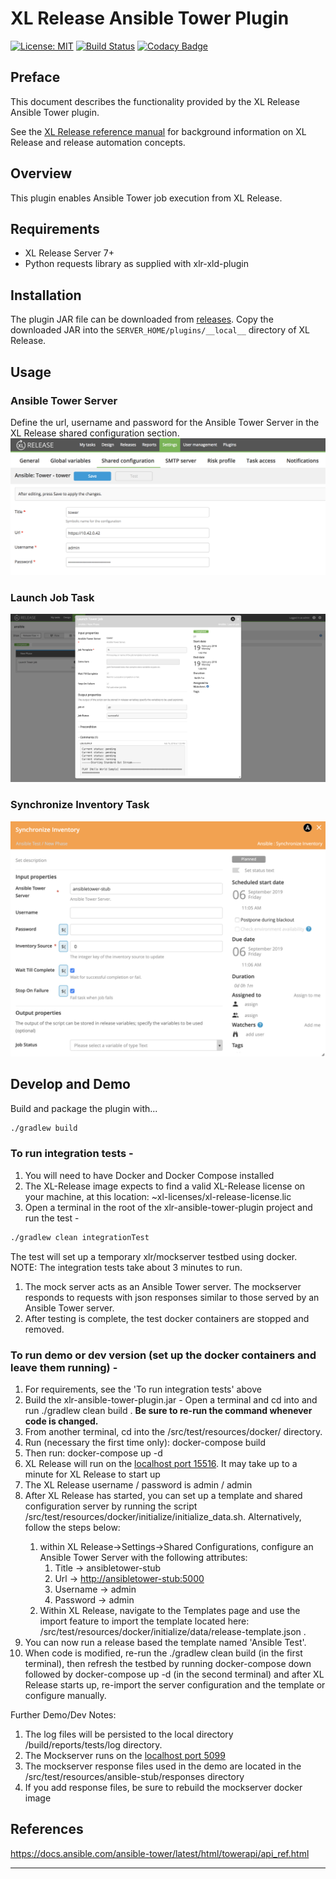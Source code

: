 # XL Release Ansible Tower Plugin

[![License: MIT](https://img.shields.io/badge/License-MIT-yellow.svg)](https://opensource.org/licenses/MIT)
[![Build Status](https://travis-ci.org/xebialabs-community/xlr-ansible-tower-plugin.svg?branch=master)](https://travis-ci.org/xebialabs-community/xlr-ansible-tower-plugin)
[![Codacy Badge](https://api.codacy.com/project/badge/Grade/a633f54423d74ba3918eca421dad7d3c)](https://www.codacy.com/app/ravan/xlr-ansible-tower-plugin?utm_source=github.com&amp;utm_medium=referral&amp;utm_content=xebialabs-community/xlr-ansible-tower-plugin&amp;utm_campaign=Badge_Grade)

## Preface

This document describes the functionality provided by the XL Release Ansible Tower plugin.

See the [XL Release reference manual](https://docs.xebialabs.com/xl-release) for background information on XL Release and release automation concepts.  

## Overview

This plugin enables Ansible Tower job execution from XL Release.

## Requirements

* XL Release Server 7+
* Python requests library as supplied with xlr-xld-plugin

## Installation

The plugin JAR file can be downloaded from [releases](https://github.com/xebialabs-community/xld-ansible-tower-plugin/releases).
Copy the downloaded JAR into the `SERVER_HOME/plugins/__local__` directory of XL Release.

## Usage

### Ansible Tower Server

Define the url, username and password for the Ansible Tower Server in the XL Release shared configuration section.
![AnsibleTowerCfg](images/tower_cfg.png)

### Launch Job Task

![AnsibleTowerLaunchJob](images/launch_job.png)

### Synchronize Inventory Task

![AnsibleTowerSyncJob](images/syncInventory.png)

## Develop and Demo

Build and package the plugin with...

```bash
./gradlew build
```

### To run integration tests -

1. You will need to have Docker and Docker Compose installed
2. The XL-Release image expects to find a valid XL-Release license on your machine, at this location: ~xl-licenses/xl-release-license.lic
3. Open a terminal in the root of the xlr-ansible-tower-plugin project and run the test -

```bash
./gradlew clean integrationTest
```

The test will set up a temporary xlr/mockserver testbed using docker. NOTE: The integration tests take about 3 minutes to run.

1. The mock server acts as an Ansible Tower server. The mockserver responds to requests with json responses similar to those served by an Ansible Tower server.
2. After testing is complete, the test docker containers are stopped and removed.

### To run demo or dev version (set up the docker containers and leave them running) -

1. For requirements, see the 'To run integration tests' above
2. Build the xlr-ansible-tower-plugin.jar - Open a terminal and cd into <xlr-selenim-plugin code base> and run ./gradlew clean build . **Be sure to re-run the command whenever code is changed.**
3. From another terminal, cd into the <xlr-ansible-tower-plugin code base>/src/test/resources/docker/  directory.
4. Run (necessary the first time only): docker-compose build
5. Then run: docker-compose up -d
6. XL Release will run on the [localhost port 15516](http://localhost:15516/). It may take up to a minute for XL Release to start up
7. The XL Release username / password is admin / admin
8. After XL Release has started, you can set up a template and shared configuration server by running the script <xlr-ansible-tower-plugin code base>/src/test/resources/docker/initialize/initialize_data.sh. Alternatively, follow the steps below:
    1. within XL Release->Settings->Shared Configurations, configure an Ansible Tower Server with the following attributes:
        1. Title -> ansibletower-stub
        2. Url -> <http://ansibletower-stub:5000>
        3. Username -> admin
        4. Password -> admin
    2. Within XL Release, navigate to the Templates page and use the import feature to import the template located here: <xlr-ansible-tower-plugin code base>/src/test/resources/docker/initialize/data/release-template.json .
9. You can now run a release based the template named 'Ansible Test'.
10. When code is modified, re-run the ./gradlew clean build (in the first terminal), then refresh the testbed by running docker-compose down followed by docker-compose up -d (in the second terminal) and after XL Release starts up, re-import the server configuration and the template or configure manually.

Further Demo/Dev Notes:

1. The log files will be persisted to the local directory <xlr-ansible-tower-plugin code base>/build/reports/tests/log directory.
2. The Mockserver runs on the [localhost port 5099](http://localhost:5099/)
3. The mockserver response files used in the demo are located in the <xlr-ansible-tower-plugin code base>/src/test/resources/ansible-stub/responses directory
4. If you add response files, be sure to rebuild the mockserver docker image

## References

<https://docs.ansible.com/ansible-tower/latest/html/towerapi/api_ref.html>

---
